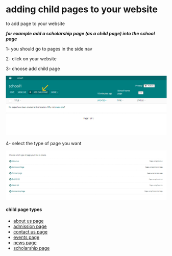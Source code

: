 # adding child pages to your website

to add page to your website 

***for example add a scholarship page (as a child page) into the school page***

1- you should go to pages in the side nav 

2- click on your website 

3- choose add child page 

![add a child page to school page](../images/adding_pages/add_child_to_school.PNG)

4- select the type of page you want 

![child page types](../images/adding_pages/child_page_types.PNG)

<h4>child page types</h4>

- [about us page](documents/pages/about_us_page.md)
- [admission page](documents/pages/addmission_page.md)
- [contact us page](documents/pages/contact_us_page.md)
- [events page](documents/pages/events_list_page.md)
- [news page](documents/pages/news_list_page.md)
- [scholarship page](documents/pages/scholarship_page.md)

 


 

